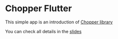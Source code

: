 # Chopper Flutter

This simple app is an introduction of [Chopper library](https://hadrien-lejard.gitbook.io/chopper)

You can check all details in the [slides](https://docs.google.com/presentation/d/1lSJFoWH681C8fnKw8fxHOkQNHuBM6GiOzJ3FXpTKbZA/edit?usp=sharing)

